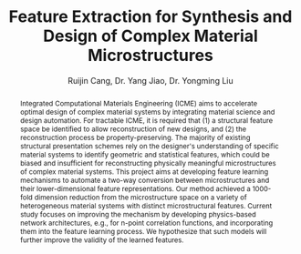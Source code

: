 ---
layout: project
shorttitle:  "Feature Extraction for Synthesis and Design of Complex Material Microstructures"
title:  "Feature Extraction for Synthesis and Design of Complex Material Microstructures"
author: Ruijin Cang, Dr. Yang Jiao, Dr. Yongming Liu
authorlink:
categories: project-esd
publishdate: 2017
image: _images/materialdesign/image.jpg
summaryimg: _images/materialdesign/summaryimg.jpg
imgcaption: "(Top) Original samples from Ti-6Al-4V alloy, Pb-Sn alloy, Fontainebleau sandstone,
and spherical colloids (Bottom) Random reconstructions by learning from the samples"
abstract: "Integrated Computational Materials Engineering (ICME) aims to accelerate 
optimal design of complex material systems by integrating material science and 
design automation. For tractable ICME, it is required that (1) a structural feature 
space be identified to allow reconstruction of new designs, and (2) the 
reconstruction process be property-preserving. The majority of existing 
structural presentation schemes rely on the designer's understanding of specific 
material systems to identify geometric and statistical features, which could be 
biased and insufficient for reconstructing physically meaningful microstructures 
of complex material systems. This project aims at developing feature learning mechanisms 
to automate a two-way conversion between microstructures and their 
lower-dimensional feature representations.
Our method achieved a 1000-fold dimension reduction from the microstructure 
space on a variety of heterogeneous material systems with distinct microstructural 
features. Current study focuses on improving the mechanism by developing physics-based
network architectures, e.g., for n-point correlation functions, and incorporating
them into the feature learning process. We hypothesize that such models will further
improve the validity of the learned features."
paper: published
paper_detail: Cang, R., Xu, Y., Chen, S., Liu, Y., Jiao, Y., and Ren, Y. (2017). Microstructure Representation and Reconstruction of Heterogeneous Materials via Deep Belief Network for Computational Material Design. ASME Journal of Mechanical Design.
paper_arxiv: https://arxiv.org/abs/1612.07401 
video: _papers/material_cang_2017spring.mp4
source: https://github.com/DesignInformaticsLab/Material-Design
---